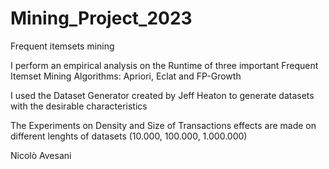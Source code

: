 # Mining_Project_2023
Frequent itemsets mining 

I perform an empirical analysis on the Runtime of three important Frequent Itemset Mining Algorithms: Apriori, Eclat and FP-Growth

I used the Dataset Generator created by Jeff Heaton to generate datasets with the desirable characteristics

The Experiments on Density and Size of Transactions effects are made on different lenghts of datasets (10.000, 100.000, 1.000.000)

Nicolò Avesani
